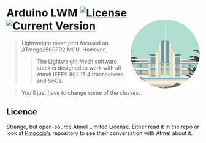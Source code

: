 # Arduino LWM [![License](https://img.shields.io/badge/license-atmel-green.svg)](https://github.com/maxmclau/arduino-lwm) [![Current Version](https://img.shields.io/badge/version-v1.2.1-blue.svg)](https://github.com/maxmclau/arduino-lwm) <img src="/.gitassets/header.png" width="180px" align="right" />

> Lightweight mesh port focused on ATmega256RFR2 MCU. However,
>> The Lightweight Mesh software stack is designed to work with all Atmel IEEE® 802.15.4 transceivers and SoCs.

> You'll just have to change some of the classes.

## Licence
Strange, but open-source Atmel Limited License. Either read it in the repo or look at [Pinoccio's](https://github.com/Pinoccio/library-atmel-lwm) repository to see their conversation with Atmel about it. 

